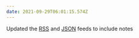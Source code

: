 ```yaml
---
date: 2021-09-29T06:01:15.574Z
---
```


Updated the [RSS](https://benji.dog/feed.xml) and [JSON](https://benji.dog/feed.json) feeds to include notes